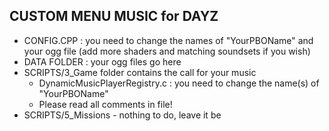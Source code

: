 ## CUSTOM MENU MUSIC for DAYZ
* CONFIG.CPP : you need to change the names of "YourPBOName" and your ogg file (add more shaders and matching soundsets if you wish)
* DATA FOLDER : your ogg files go here
* SCRIPTS/3_Game folder contains the call for your music
	* DynamicMusicPlayerRegistry.c : you need to change the name(s) of "YourPBOName"
	* Please read all comments in file!
* SCRIPTS/5_Missions - nothing to do, leave it be